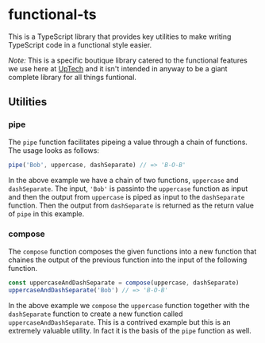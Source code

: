 # functional-ts

This is a TypeScript library that provides key utilities to make writing TypeScript code in a functional style easier.

*Note:* This is a specific boutique library catered to the functional features we use here at [UpTech][] and it isn't intended in anyway to be a giant complete library for all things funtional.

## Utilities

### pipe

The `pipe` function facilitates pipeing a value through a chain of functions. The usage looks as follows:

```TypeScript
pipe('Bob', uppercase, dashSeparate) // => 'B-O-B'
```

In the above example we have a chain of two functions, `uppercase` and `dashSeparate`. The input, `'Bob'` is passinto the `uppercase` function as input and then the output from `uppercase` is piped as input to the `dashSeparate` function. Then the output from `dashSeparate` is returned as the return value of `pipe` in this example.

### compose

The `compose` function composes the given functions into a new function that chaines the output of the previous function into the input of the following function.

```TypeScript
const uppercaseAndDashSeparate = compose(uppercase, dashSeparate)
uppercaseAndDashSeparate('Bob') // => 'B-O-B'
```

In the above example we `compose` the `uppercase` function together with the `dashSeparate` function to create a new function called `uppercaseAndDashSeparate`. This is a contrived example but this is an extremely valuable utility. In fact it is the basis of the `pipe` function as well.

[UpTech]: https://upte.ch

